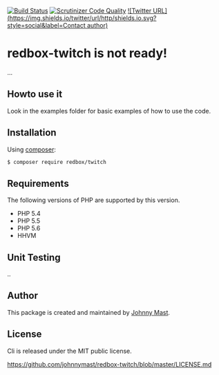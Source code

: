 [![Build Status](https://travis-ci.org/johnnymast/redbox-twitch.svg?branch=master)](https://travis-ci.org/johnnymast/redbox-twitch) 
[![Scrutinizer Code Quality](https://scrutinizer-ci.com/g/johnnymast/redbox-cli/badges/quality-score.png?b=master)](https://scrutinizer-ci.com/g/johnnymast/redbox-cli/?branch=master) 
[![Twitter URL](https://img.shields.io/twitter/url/http/shields.io.svg?style=social&label=Contact author)](https://twitter.com/intent/tweet?text=@mastjohnny)


# redbox-twitch is not ready!
...

## Howto use it
Look in the examples folder for basic examples of how to use the code.

## Installation

Using [composer](https://packagist.org/packages/redbox/twitch):

```bash
$ composer require redbox/twitch
```
## Requirements

The following versions of PHP are supported by this version.

+ PHP 5.4
+ PHP 5.5
+ PHP 5.6
+ HHVM

## Unit Testing

..

## Author

This package is created and maintained by [Johnny Mast](https://github.com/johnnymast).

## License

Cli is released under the MIT public license.

<https://github.com/johnnymast/redbox-twitch/blob/master/LICENSE.md>
 
